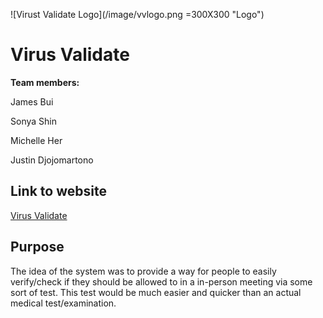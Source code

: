 ![Virust Validate Logo](/image/vvlogo.png =300X300 "Logo")
# Virus Validate
**Team members:**

James Bui

Sonya Shin

Michelle Her

Justin Djojomartono

## Link to website
[Virus Validate](http://virusvalidate.rf.gd/?i=1)


## Purpose
The idea of the system was to provide a way for people to easily verify/check if they should be allowed to in a in-person meeting via some sort of test. This test would be much easier and quicker than an actual medical test/examination.
